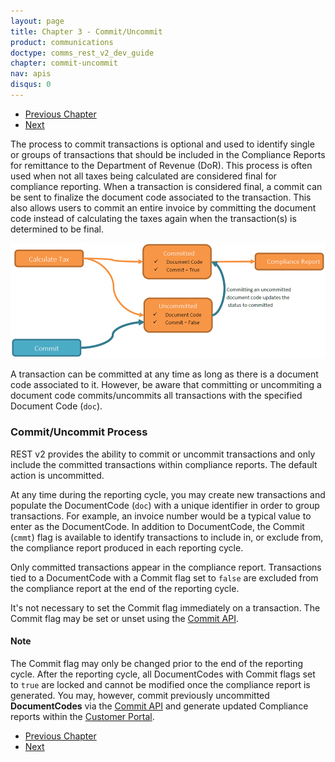 ```yaml
---
layout: page
title: Chapter 3 - Commit/Uncommit
product: communications
doctype: comms_rest_v2_dev_guide
chapter: commit-uncommit
nav: apis
disqus: 0
---
```


<ul class="pager">
  <li class="previous"><a href="/communications/dev-guide_rest_v2/calculate-taxes/"><i class="glyphicon glyphicon-chevron-left"></i>Previous Chapter</a></li>
  <li class="next"><a href="/communications/dev-guide_rest_v2/commit-uncommit/commit-request/">Next<i class="glyphicon glyphicon-chevron-right"></i></a></li>
</ul>

The process to commit transactions is optional and used to identify single or groups of transactions that should be included in the Compliance Reports for remittance to the Department of Revenue (DoR). This process is often used when not all taxes being calculated are considered final for compliance reporting. When a transaction is considered final, a commit can be sent to finalize the document code associated to the transaction. This also allows users to commit an entire invoice by committing the document code instead of calculating the taxes again when the transaction(s) is determined to be final.

<img src="/public/images/comms/dev-guide_rest_v2/comms_dev_guide_commit.png"/>

A transaction can be committed at any time as long as there is a document code associated to it.  However, be aware that committing or uncommiting a document code commits/uncommits all transactions with the specified Document Code (<code>doc</code>).

<h3>Commit/Uncommit Process</h3>
REST v2 provides the ability to commit or uncommit transactions and only include the committed transactions within compliance reports.  The default action is uncommitted.

At any time during the reporting cycle, you may create new transactions and populate the DocumentCode (<code>doc</code>) with a unique identifier in order to group transactions. For example, an invoice number would be a typical value to enter as the DocumentCode.  In addition to DocumentCode, the Commit (<code>cmmt</code>) flag is available to identify transactions to include in, or exclude from, the compliance report produced in each reporting cycle.

Only committed transactions appear in the compliance report. Transactions tied to a DocumentCode with a Commit flag set to <code>false</code> are excluded from the compliance report at the end of the reporting cycle.

It's not necessary to set the Commit flag immediately on a transaction.  The Commit flag may be set or unset using the <a class="dev-guide-link" href="/communications/dev-guide_rest_v2/commit-uncommit/commit-request/">Commit API</a>.

<h4>Note</h4>
The Commit flag may only be changed prior to the end of the reporting cycle.  After the reporting cycle, all DocumentCodes with Commit flags set to <code>true</code> are locked and cannot be modified once the compliance report is generated. You may, however, commit previously uncommitted <b>DocumentCodes</b> via the <a class="dev-guide-link" href="/communications/dev-guide_rest_v2/commit-uncommit/commit-request/">Commit API</a> and generate updated Compliance reports within the <a class="dev-guide-link" href="https://communications.avalara.net/AFC/Reporting/Explorer">Customer Portal</a>.

<ul class="pager">
  <li class="previous"><a href="/communications/dev-guide_rest_v2/calculate-taxes/"><i class="glyphicon glyphicon-chevron-left"></i>Previous Chapter</a></li>
  <li class="next"><a href="/communications/dev-guide_rest_v2/commit-uncommit/commit-request/">Next<i class="glyphicon glyphicon-chevron-right"></i></a></li>
</ul>
